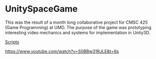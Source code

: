 # UnitySpaceGame

This was the result of a month long collaborative project for CMSC 425 (Game Programming) at UMD. 
The purpose of the game was prototyping interesting video mechanics and systems for implementation in Unity3D.  

<a href="Space Force/Assets/scripts">Scripts</a> 

https://www.youtube.com/watch?v=S0BBw31RJLE&t=6s 
